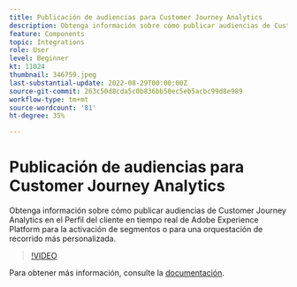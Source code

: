 ```yaml
---
title: Publicación de audiencias para Customer Journey Analytics
description: Obtenga información sobre cómo publicar audiencias de Customer Journey Analytics en el Perfil del cliente en tiempo real de Adobe Experience Platform para la activación de segmentos o para una orquestación de recorrido más personalizada.
feature: Components
topic: Integrations
role: User
level: Beginner
kt: 11024
thumbnail: 346759.jpeg
last-substantial-update: 2022-08-29T00:00:00Z
source-git-commit: 263c50d8cda5c0b836bb50ec5eb5acbc99d8e989
workflow-type: tm+mt
source-wordcount: '81'
ht-degree: 35%

---
```



# Publicación de audiencias para Customer Journey Analytics

Obtenga información sobre cómo publicar audiencias de Customer Journey Analytics en el Perfil del cliente en tiempo real de Adobe Experience Platform para la activación de segmentos o para una orquestación de recorrido más personalizada.

>[!VIDEO](https://video.tv.adobe.com/v/346759/?quality=12&learn=on)

Para obtener más información, consulte la [documentación](https://experienceleague.adobe.com/docs/analytics-platform/using/cja-components/audiences/audiences-overview.html?lang=es).
